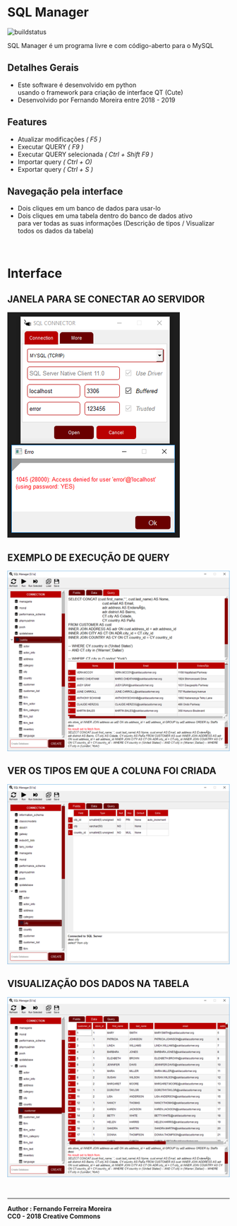 # SQL Manager

![buildstatus](https://travis-ci.com/zisongbr/MYSQL_PYQT.svg?branch=master)

SQL Manager é um programa livre e com código-aberto para o MySQL </br>

## Detalhes Gerais
- Este software é desenvolvido em python </br> usando o framework para criação de interface QT (Cute)
- Desenvolvido por Fernando Moreira entre 2018 - 2019

## Features
- Atualizar modificações        *( F5 )*
- Executar QUERY                *( F9 )*
- Executar QUERY selecionada    *( Ctrl + Shift F9 )*
- Importar query                *( Ctrl + O)*
- Exportar query                *( Ctrl + S )*

## Navegação pela interface
- Dois cliques em um banco de dados para usar-lo
- Dois cliques em uma tabela dentro do banco de dados ativo</br>
para ver todas as suas informações (Descrição de tipos / Visualizar todos os dados da tabela)

</br>

# Interface

## JANELA PARA SE CONECTAR AO SERVIDOR
![connector](src/screenshots/connector.PNG)</br>
## EXEMPLO DE EXECUÇÃO DE QUERY
![Consult](src/screenshots/manager.PNG)</br>
## VER OS TIPOS EM QUE A COLUNA FOI CRIADA
![Consult](src/screenshots/table_script.PNG)</br>
## VISUALIZAÇÃO DOS DADOS NA TABELA
![Consult](src/screenshots/data.PNG)</br>

</br>

---

**Author : Fernando Ferreira Moreira**</br>
**CC0 - 2018 Creative Commons**
